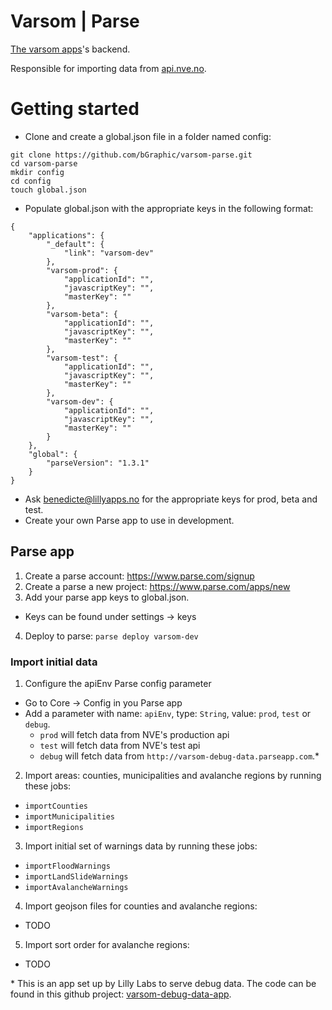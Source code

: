 Varsom | Parse
============

[The varsom apps](http://github.com/varsom-apps)'s backend.

Responsible for importing data from [api.nve.no](http://api.nve.no).

# Getting started

* Clone and create a global.json file in a folder named config:

``` 
git clone https://github.com/bGraphic/varsom-parse.git
cd varsom-parse
mkdir config
cd config
touch global.json

```
* Populate global.json with the appropriate keys in the following format:

``` 
{
    "applications": {
        "_default": {
            "link": "varsom-dev"
        },
        "varsom-prod": {
            "applicationId": "",
            "javascriptKey": "",
            "masterKey": ""
        },
        "varsom-beta": {
            "applicationId": "",
            "javascriptKey": "",
            "masterKey": ""
        },
        "varsom-test": {
            "applicationId": "",
            "javascriptKey": "",
            "masterKey": ""
        },
        "varsom-dev": {
            "applicationId": "",
            "javascriptKey": "",
            "masterKey": ""
        }
    },
    "global": {
        "parseVersion": "1.3.1"
    }
}

```
  * Ask benedicte@lillyapps.no for the appropriate keys for prod, beta and test.
  * Create your own Parse app to use in development.

## Parse app

1. Create a parse account: https://www.parse.com/signup
2. Create a parse a new project: https://www.parse.com/apps/new
3. Add your parse app keys to global.json.
  * Keys can be found under settings -> keys
4. Deploy to parse: `parse deploy varsom-dev`

### Import initial data
1. Configure the apiEnv Parse config parameter
  * Go to Core -> Config in you Parse app
  * Add a parameter with name: `apiEnv`, type: `String`, value: `prod`, `test` or `debug`.
    * `prod` will fetch data from NVE's production api
    * `test` will fetch data from NVE's test api
    * `debug` will fetch data from `http://varsom-debug-data.parseapp.com`.*
2. Import areas: counties, municipalities and avalanche regions by running these jobs: 
  * `importCounties`
  * `importMunicipalities`
  * `importRegions`
3. Import initial set of warnings data by running these jobs:
  * `importFloodWarnings`
  * `importLandSlideWarnings`
  * `importAvalancheWarnings`
4. Import geojson files for counties and avalanche regions:
  * TODO
5. Import sort order for avalanche regions:
  * TODO

\* This is an app set up by Lilly Labs to serve debug data. The code can be found
    in this github project: [varsom-debug-data-app](https://github.com/bGraphic/varsom-debug-data-app).
